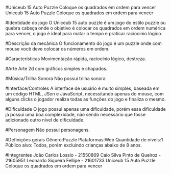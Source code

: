 
#Uniceub 15 Auto Puzzle
Coloque os quadrados em ordem para vencer
Uniceub 15 Auto Puzzle
Coloque os quadrados em ordem para vencer

#Identidade do jogo
O Uniceub 15 auto puzzle é um jogo do estilo puzzle ou quebra cabeça onde o objetivo é colocar os quadrados em ordem numérica para vencer, o jogo é ideal para matar o tempo e praticar raciocínio lógico.

#Descrição da mecânica
O funcionamento do jogo é um puzzle onde com mouse você deve colocar os números em ordem.

#Características
Movimentação rápida, raciocínio lógico, destreza.

#Arte
Arte 2d com gráficos simples e chapados.

#Música/Trilha Sonora
Não possui trilha sonora

#Interface/Controles
A interface de usuário é muito simples, baseada em um código HTML, JSon e JavaScript, necessitando apenas do mouse, com alguns clicks o jogador realiza todas as funções do jogo e finaliza o mesmo.

#Dificuldade
O jogo possui apenas uma dificuldade, porém essa dificuldade já possui uma boa complexidade, não sendo necessário que fosse adicionado outro nível de dificuldade.

#Personagem
Não possui personagens.

#Definições gerais
Gênero:Puzzle
Plataformas:Web
Quantidade de níveis:1
Público alvo: Todos, porém excluindo crianças abaixo de 8 anos.

#Integrantes
João Carlos Lossio - 21550869
Caio Silva Pinto de Queiroz - 21605951
Leonardo Siqueira Fellipe - 21601733 Uniceub 15 Auto Puzzle
Coloque os quadrados em ordem para vencer

